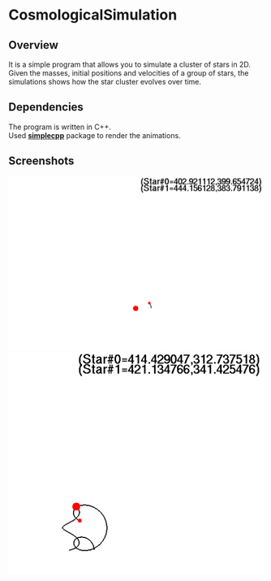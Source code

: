 # CosmologicalSimulation
 
 
 
## Overview
It is a simple program that allows you to simulate a cluster of stars in 2D.  
Given the masses, initial positions and velocities of a group of stars, the simulations shows how the star cluster evolves over time. 

## Dependencies
The program is written in C++.  
Used **[simplecpp](https://www.cse.iitb.ac.in/~ranade/simplecpp/)** package to render the animations.

## Screenshots

![1](./Screenshot1.png)
![2](./Screenshot2.png)
